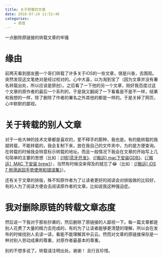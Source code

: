 ```yaml
---
title: 关于转载的文章
date: 2016-07-24 11:52:40
categories:
    - 感悟
---
```


一点删除原链接的转载文章的牢骚



# 缘由

前两天看到朋友圈一个哥们转载了许多关于iOS的一些文章，很是兴奋，去围观。突然发现这文笔绝对是经过校对的。心中大喜，以为淘到宝了（因为文章并没有署名转载出处，所以应该是原创）。之后看了一下他的另一个文章，刚好我百度过这个文章的原作者的最后一个系列的，于是我又翻阅了一下看看是不是不一样，结果和我想的一样，除了删除了作者的署名之外其他的都是一样的。于是关掉了网页，心中默默的鄙视。


# 关于转载的别人文章

对于一些大神的技术文章都是喜欢的，爱不释手的那种，我也是。有的能转载的我就转载，不能转载的，我会复制下来，放在我自己的文件夹中，为的是方便查询。在转载的时候我会特意标示转载的地址。而且一般情况下我会在文章的开始写上几句简单的主要的思想（比如：[《[转]蓝牙开发》](http://www.cnblogs.com/madordie/p/5159597.html)、[《[搬运] mac下安装GDB》](http://www.cnblogs.com/madordie/p/4322044.html)、[《［搬运］MAC 下安装 brew》](http://www.cnblogs.com/madordie/p/4322042.html)），当然有时候没来得及的就忘了😂（比如：[《[搬运] iOS 7 侧滑返回手势使用和错误集》](http://www.cnblogs.com/madordie/p/4357685.html)）。

还有关于文章的排版，殊不知原作者为了让读者更好的阅读会对排版做的比较好，有的人为了阅读方便会去阅读原作者的文章。比如说我这种强迫症。


# 我对删除原链的转载文章态度

然后说一下我对于那些抄袭的，然后删除了原链接的人鄙视一下。每一篇文章都是别人花费了大量的精力去完成的，有的为了让读者能够更清楚的理解，所以会在发布的时候找别人去读一读，看能不能理解其中云云。然而对文章的原链接保存是一种对别人劳动成果的尊重，对原作者最基本的尊重。

别的不想多说了。转载请注明出处。谢谢！
且行且珍惜。